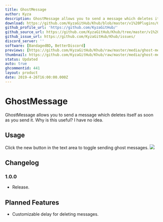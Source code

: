 ```yaml
---
title: GhostMessage
author: Kyza
description: GhostMessage allows you to send a message which deletes itself as soon as you send it. Why is this useful? I have no idea.
download: https://github.com/KyzaGitHub/Khub/blob/master/v1%20Plugins/GhostMessage/GhostMessage.plugin.js
github_profile_url: 'https://github.com/KyzaGitHub/'
github_source_url: https://github.com/KyzaGitHub/Khub/tree/master/v1%20Plugins/GhostMessage
github_issue_url: https://github.com/KyzaGitHub/Khub/issues/
discord_server: ''
software: [BandagedBD, BetterDiscord]
previews: [https://github.com/KyzaGitHub/Khub/raw/master/media/ghost-message.gif]
thumbnail: https://github.com/KyzaGitHub/Khub/raw/master/media/ghost-message.gif
status: Updated
auto: true
ghcommentid: 441
layout: product
date: 2019-4-26T16:00:00.000Z
---
```

# GhostMessage

GhostMessage allows you to send a message which deletes itself as soon as you send it. Why is this useful? I have no idea.

## Usage

Click the new button in the text area to toggle sending ghost messages.
<img src="https://github.com/KyzaGitHub/Khub/raw/master/media/ghost-message.gif">

## Changelog

### 1.0.0

 * Release.

## Planned Features

 * Customizable delay for deleting messages.

